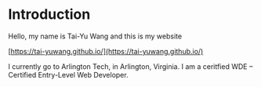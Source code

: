 # Introduction

Hello, my name is Tai-Yu Wang and this is my website

[https://tai-yuwang.github.io/](https://tai-yuwang.github.io/)

I currently go to Arlington Tech, in Arlington, Virginia. I am a ceritfied WDE – Certified Entry-Level Web Developer.
